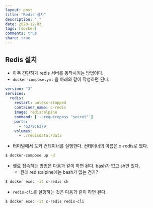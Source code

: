 ```yaml
---
layout: post
title: "Redis 설치"
description: " "
date: 2020-12-03
tags: [docker]
comments: true
share: true
---
```


## Redis 설치

- 아주 간단하게 redis 서버를 동작시키는 방법이다.
- `docker-compose.yml` 을 아래와 같이 작성하면 된다.

```yml
version: "3"
services:
  redis:
    restart: unless-stopped
    container_name: c-redis
    image: redis:alpine
    command: ['--requirepass "secret"']
    ports:
      - '6379:6379'
    volumes:
      - ./redisdata:/data
```

- 터미널에서 도커 컨테이너를 실행한다. 컨테이너의 이름은 c-redis로 했다.

```bash
$ docker-compose up -d
```

- 쉘로 접속하는 방법은 다음과 같이 하면 된다. bash가 없고 sh만 있다. 
  - 원래 redis:alpine에는 bash가 없는 건가?

```bash
$ docker exec -it c-redis sh
```

- `redis-cli`를 실행하는 것은 다음과 같이 하면 된다.

```bash
$ docker exec -it c-redis redis-cli
```

